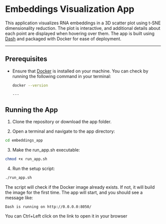 # Embeddings Visualization App

This application visualizes RNA embeddings in a 3D scatter plot using t-SNE dimensionality reduction. The plot is interactive, and additional details about each point are displayed when hovering over them. The app is built using [Dash](https://plotly.com/dash/) and packaged with Docker for ease of deployment.

---

## Prerequisites

- Ensure that [Docker](https://www.docker.com/products/docker-desktop) is installed on your machine. You can check by running the following command in your terminal:
  
  ```bash
  docker --version
  
  ---

## Running the App

1. Clone the repository or download the app folder.

2. Open a terminal and navigate to the app directory:

  ```bash
  cd embeddings_app
  ```
  
 3. Make the run_app.sh executable:
  
  ```bash
  chmod +x run_app.sh
  ```
 
 4. Run the setup script: 
 
  ```bash
  ./run_app.sh
  ```
The script will check if the Docker image already exists. If not, it will build the image for the first time.
The app will start, and you should see a message like:

```
Dash is running on http://0.0.0.0:8050/
```

You can Ctrl+Left click on the link to open it in your browser
 

